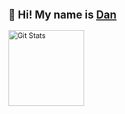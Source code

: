 ## 🦒 Hi! My name is [Dan](https://twitter.com/danjharrin)

<a href="https://github.com/danharrin"><img alt="Git Stats" src="https://github-readme-stats.vercel.app/api?username=danharrin&show_icons=true" height="150" /></a>
